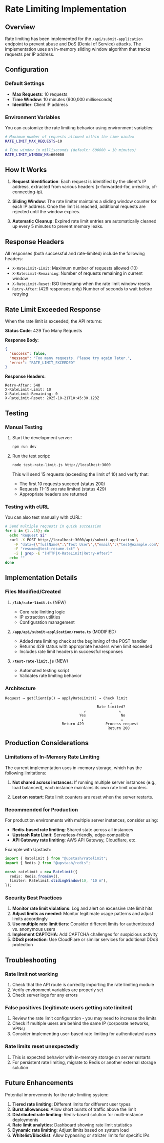 # Rate Limiting Implementation

## Overview

Rate limiting has been implemented for the `/api/submit-application` endpoint to prevent abuse and DoS (Denial of Service) attacks. The implementation uses an in-memory sliding window algorithm that tracks requests per IP address.

## Configuration

### Default Settings
- **Max Requests**: 10 requests
- **Time Window**: 10 minutes (600,000 milliseconds)
- **Identifier**: Client IP address

### Environment Variables

You can customize the rate limiting behavior using environment variables:

```bash
# Maximum number of requests allowed within the time window
RATE_LIMIT_MAX_REQUESTS=10

# Time window in milliseconds (default: 600000 = 10 minutes)
RATE_LIMIT_WINDOW_MS=600000
```

## How It Works

1. **Request Identification**: Each request is identified by the client's IP address, extracted from various headers (x-forwarded-for, x-real-ip, cf-connecting-ip).

2. **Sliding Window**: The rate limiter maintains a sliding window counter for each IP address. Once the limit is reached, additional requests are rejected until the window expires.

3. **Automatic Cleanup**: Expired rate limit entries are automatically cleaned up every 5 minutes to prevent memory leaks.

## Response Headers

All responses (both successful and rate-limited) include the following headers:

- `X-RateLimit-Limit`: Maximum number of requests allowed (10)
- `X-RateLimit-Remaining`: Number of requests remaining in current window
- `X-RateLimit-Reset`: ISO timestamp when the rate limit window resets
- `Retry-After`: (429 responses only) Number of seconds to wait before retrying

## Rate Limit Exceeded Response

When the rate limit is exceeded, the API returns:

**Status Code**: 429 Too Many Requests

**Response Body**:
```json
{
  "success": false,
  "message": "Too many requests. Please try again later.",
  "error": "RATE_LIMIT_EXCEEDED"
}
```

**Response Headers**:
```
Retry-After: 540
X-RateLimit-Limit: 10
X-RateLimit-Remaining: 0
X-RateLimit-Reset: 2025-10-21T10:45:30.123Z
```

## Testing

### Manual Testing

1. Start the development server:
   ```bash
   npm run dev
   ```

2. Run the test script:
   ```bash
   node test-rate-limit.js http://localhost:3000
   ```

   This will send 15 requests (exceeding the limit of 10) and verify that:
   - The first 10 requests succeed (status 200)
   - Requests 11-15 are rate limited (status 429)
   - Appropriate headers are returned

### Testing with cURL

You can also test manually with cURL:

```bash
# Send multiple requests in quick succession
for i in {1..15}; do
  echo "Request $i"
  curl -X POST http://localhost:3000/api/submit-application \
    -F "data={\"fullName\":\"Test User\",\"email\":\"test@example.com\",\"phone\":\"555-0123\"}" \
    -F "resume=@test-resume.txt" \
    -i | grep -E "(HTTP|X-RateLimit|Retry-After)"
  echo ""
done
```

## Implementation Details

### Files Modified/Created

1. **`/lib/rate-limit.ts`** (NEW)
   - Core rate limiting logic
   - IP extraction utilities
   - Configuration management

2. **`/app/api/submit-application/route.ts`** (MODIFIED)
   - Added rate limiting check at the beginning of the POST handler
   - Returns 429 status with appropriate headers when limit exceeded
   - Includes rate limit headers in successful responses

3. **`/test-rate-limit.js`** (NEW)
   - Automated testing script
   - Validates rate limiting behavior

### Architecture

```
Request → getClientIp() → applyRateLimit() → Check limit
                                                ↓
                                          Rate limited?
                                    ↙               ↘
                                  Yes                No
                                   ↓                 ↓
                          Return 429          Process request
                                               Return 200
```

## Production Considerations

### Limitations of In-Memory Rate Limiting

The current implementation uses in-memory storage, which has the following limitations:

1. **Not shared across instances**: If running multiple server instances (e.g., load balanced), each instance maintains its own rate limit counters.

2. **Lost on restart**: Rate limit counters are reset when the server restarts.

### Recommended for Production

For production environments with multiple server instances, consider using:

- **Redis-based rate limiting**: Shared state across all instances
- **Upstash Rate Limit**: Serverless-friendly, edge-compatible
- **API Gateway rate limiting**: AWS API Gateway, Cloudflare, etc.

Example with Upstash:
```typescript
import { Ratelimit } from "@upstash/ratelimit";
import { Redis } from "@upstash/redis";

const ratelimit = new Ratelimit({
  redis: Redis.fromEnv(),
  limiter: Ratelimit.slidingWindow(10, "10 m"),
});
```

### Security Best Practices

1. **Monitor rate limit violations**: Log and alert on excessive rate limit hits
2. **Adjust limits as needed**: Monitor legitimate usage patterns and adjust limits accordingly
3. **Use multiple rate limit tiers**: Consider different limits for authenticated vs. anonymous users
4. **Implement CAPTCHA**: Add CAPTCHA challenges for suspicious activity
5. **DDoS protection**: Use CloudFlare or similar services for additional DDoS protection

## Troubleshooting

### Rate limit not working

1. Check that the API route is correctly importing the rate limiting module
2. Verify environment variables are properly set
3. Check server logs for any errors

### False positives (legitimate users getting rate limited)

1. Review the rate limit configuration - you may need to increase the limits
2. Check if multiple users are behind the same IP (corporate networks, VPNs)
3. Consider implementing user-based rate limiting for authenticated users

### Rate limits reset unexpectedly

1. This is expected behavior with in-memory storage on server restarts
2. For persistent rate limiting, migrate to Redis or another external storage solution

## Future Enhancements

Potential improvements for the rate limiting system:

1. **Tiered rate limiting**: Different limits for different user types
2. **Burst allowances**: Allow short bursts of traffic above the limit
3. **Distributed rate limiting**: Redis-based solution for multi-instance deployments
4. **Rate limit analytics**: Dashboard showing rate limit statistics
5. **Dynamic rate limiting**: Adjust limits based on system load
6. **Whitelist/Blacklist**: Allow bypassing or stricter limits for specific IPs
